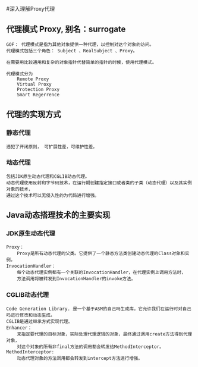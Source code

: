 #深入理解Proxy代理

## 代理模式 Proxy, 别名：surrogate
    GOF： 代理模式是指为其他对象提供一种代理，以控制对这个对象的访问。
    代理模式包括三个角色： Subject 、RealSubject 、Proxy。
    
    在需要用比较通用和复杂的对象指针代替简单的指针的时候，使用代理模式。
    
    代理模式分为
        Remote Proxy
        Virtual Proxy
        Protection Proxy
        Smart Regerrence

## 代理的实现方式
### 静态代理
    违犯了开闭原则， 可扩展性差，可维护性差。
### 动态代理
    包括JDK原生动态代理和CGLIB动态代理。
    动态代理使用反射和字节码技术，在运行期创建指定接口或者类的子类（动态代理）以及其实例对象的技术，
    通过这个技术可以无侵入性的为代码进行增强。
    
## Java动态搭理技术的主要实现
### JDK原生动态代理
    Proxy：
        Proxy是所有动态代理的父类。它提供了一个静态方法类创建动态代理的Class对象和实例。
    InvocationHandler：
        每个动态代理实例都有一个关联的InvocationHandler，在代理实例上调用方法时，
        方法调用将被转发到InvocationHandler的invoke方法。
    
### CGLIB动态代理
    Code Generation Library. 是一个基于ASM的自己吗生成库，它允许我们在运行时对自己吗进行修改和动态生成。
    CGLIB是通过继承方式实现代理。
    Enhancer：
        来指定要代理的目标对象，实际处理代理逻辑的对象，最终通过调用create方法得到代理对象，
        对这个对象的所有非final方法的调用都会转发给MethodInterceptor。
    MethodInterceptor:
        动态代理对象的方法调用都会转发到intercept方法进行增强。
        
        
    
    
    


